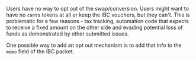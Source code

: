 Users have no way to opt out of the swap/conversion. Users might want to have no `canto` tokens at all or keep the IBC vouchers, but they can't.
This is problematic for a few reasons - tax tracking, automation code that expects to receive a fixed amount on the other side and evading potential loss of funds as demonstrated by other submitted issues.

One possible way to add an opt out mechanism is to add that info to the `memo` field of the IBC packet.